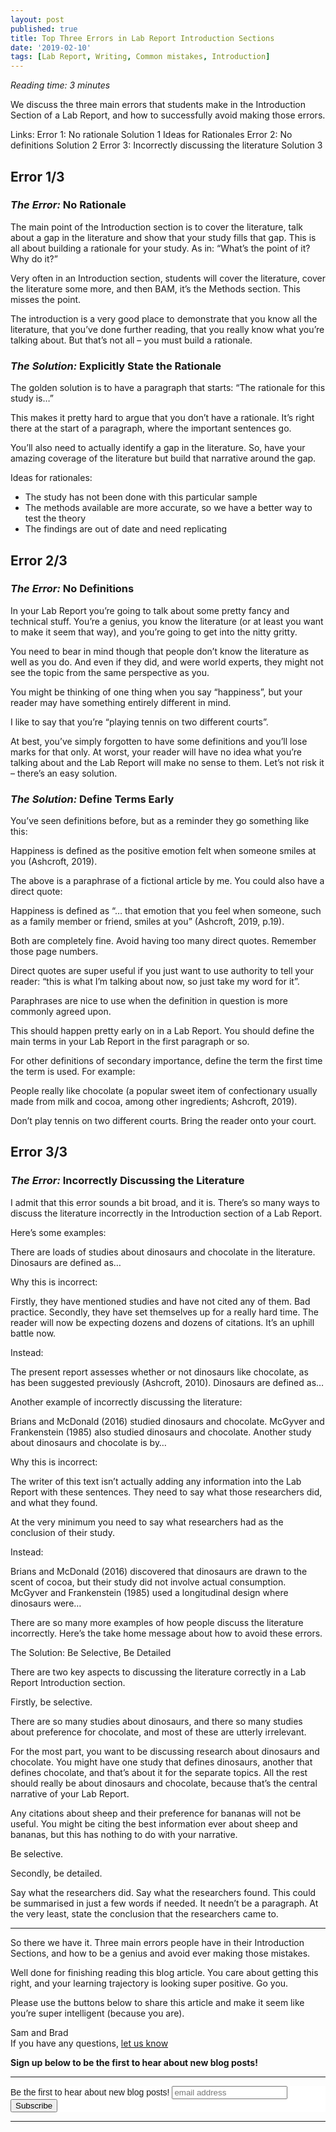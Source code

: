 ```yaml
---
layout: post
published: true
title: Top Three Errors in Lab Report Introduction Sections
date: '2019-02-10'
tags: [Lab Report, Writing, Common mistakes, Introduction]
---
```

_Reading time: 3 minutes_
 
We discuss the three main errors that students make in the Introduction Section of a Lab Report, and how to successfully avoid making those errors.
 
Links:
Error 1: No rationale
Solution 1
Ideas for Rationales
Error 2: No definitions
Solution 2
Error 3: Incorrectly discussing the literature
Solution 3
 
## **Error 1/3**
### *The Error:* No Rationale
 
The main point of the Introduction section is to cover the literature, talk about a gap in the literature and show that your study fills that gap. This is all about building a rationale for your study. As in: “What’s the point of it? Why do it?”
 
Very often in an Introduction section, students will cover the literature, cover the literature some more, and then BAM, it’s the Methods section. This misses the point.
 
The introduction is a very good place to demonstrate that you know all the literature, that you’ve done further reading, that you really know what you’re talking about. But that’s not all – you must build a rationale.
 
### *The Solution:* Explicitly State the Rationale
 
The golden solution is to have a paragraph that starts: “The rationale for this study is…”
 
This makes it pretty hard to argue that you don’t have a rationale. It’s right there at the start of a paragraph, where the important sentences go.
 
You’ll also need to actually identify a gap in the literature. So, have your amazing coverage of the literature but build that narrative around the gap.
 
Ideas for rationales:  

* The study has not been done with this particular sample  
* The methods available are more accurate, so we have a better way to test the theory  
* The findings are out of date and need replicating
 
## **Error 2/3**
### *The Error:* No Definitions
 
In your Lab Report you’re going to talk about some pretty fancy and technical stuff. You’re a genius, you know the literature (or at least you want to make it seem that way), and you’re going to get into the nitty gritty.
 
You need to bear in mind though that people don’t know the literature as well as you do. And even if they did, and were world experts, they might not see the topic from the same perspective as you.
 
You might be thinking of one thing when you say “happiness”, but your reader may have something entirely different in mind.
 
I like to say that you’re “playing tennis on two different courts”.
 
At best, you’ve simply forgotten to have some definitions and you’ll lose marks for that only. At worst, your reader will have no idea what you’re talking about and the Lab Report will make no sense to them. Let’s not risk it – there’s an easy solution.
 
### *The Solution:* Define Terms Early
 
You’ve seen definitions before, but as a reminder they go something like this:
 
Happiness is defined as the positive emotion felt when someone smiles at you (Ashcroft, 2019).
 
The above is a paraphrase of a fictional article by me. You could also have a direct quote:
 
Happiness is defined as “… that emotion that you feel when someone, such as a family member or friend, smiles at you” (Ashcroft, 2019, p.19).
 
Both are completely fine. Avoid having too many direct quotes. Remember those page numbers. 
 
Direct quotes are super useful if you just want to use authority to tell your reader: “this is what I’m talking about now, so just take my word for it”.
 
Paraphrases are nice to use when the definition in question is more commonly agreed upon. 
 
This should happen pretty early on in a Lab Report. You should define the main terms in your Lab Report in the first paragraph or so.
 
For other definitions of secondary importance, define the term the first time the term is used. For example:
 
People really like chocolate (a popular sweet item of confectionary usually made from milk and cocoa, among other ingredients; Ashcroft, 2019).
 
Don’t play tennis on two different courts. Bring the reader onto your court.
 
## **Error 3/3**
### *The Error:* Incorrectly Discussing the Literature
 
I admit that this error sounds a bit broad, and it is. There’s so many ways to discuss the literature incorrectly in the Introduction section of a Lab Report.
 
Here’s some examples:
 
There are loads of studies about dinosaurs and chocolate in the literature. Dinosaurs are defined as…
 
Why this is incorrect: 
 
Firstly, they have mentioned studies and have not cited any of them. Bad practice. Secondly, they have set themselves up for a really hard time. The reader will now be expecting dozens and dozens of citations. It’s an uphill battle now.
 
Instead:
 
The present report assesses whether or not dinosaurs like chocolate, as has been suggested previously (Ashcroft, 2010). Dinosaurs are defined as…
 
Another example of incorrectly discussing the literature:
 
Brians and McDonald (2016) studied dinosaurs and chocolate. McGyver and Frankenstein (1985) also studied dinosaurs and chocolate. Another study about dinosaurs and chocolate is by…
 
Why this is incorrect:
 
The writer of this text isn’t actually adding any information into the Lab Report with these sentences. They need to say what those researchers did, and what they found.
 
At the very minimum you need to say what researchers had as the conclusion of their study.
 
Instead:
 
Brians and McDonald (2016) discovered that dinosaurs are drawn to the scent of cocoa, but their study did not involve actual consumption. McGyver and Frankenstein (1985) used a longitudinal design where dinosaurs were…
 
There are so many more examples of how people discuss the literature incorrectly. Here’s the take home message about how to avoid these errors.
 
The Solution: Be Selective, Be Detailed
 
There are two key aspects to discussing the literature correctly in a Lab Report Introduction section.
 
Firstly, be selective. 
 
There are so many studies about dinosaurs, and there so many studies about preference for chocolate, and most of these are utterly irrelevant.
 
For the most part, you want to be discussing research about dinosaurs and chocolate. You might have one study that defines dinosaurs, another that defines chocolate, and that’s about it for the separate topics. All the rest should really be about dinosaurs and chocolate, because that’s the central narrative of your Lab Report.
 
Any citations about sheep and their preference for bananas will not be useful. You might be citing the best information ever about sheep and bananas, but this has nothing to do with your narrative.
 
Be selective.
 
Secondly, be detailed.
 
Say what the researchers did. Say what the researchers found. This could be summarised in just a few words if needed. It needn’t be a paragraph. At the very least, state the conclusion that the researchers came to.

--- 

So there we have it. Three main errors people have in their Introduction Sections, and how to be a genius and avoid ever making those mistakes.
 
Well done for finishing reading this blog article. You care about getting this right, and your learning trajectory is looking super positive. Go you.
 
Please use the buttons below to share this article and make it seem like you’re super intelligent (because you are).
 
Sam and Brad  
If you have any questions, [let us know](mailto:info@labreport.org)
 
**Sign up below to be the first to hear about new blog posts!**

---

<!-- Begin Mailchimp Signup Form -->
<link href="//cdn-images.mailchimp.com/embedcode/horizontal-slim-10_7.css" rel="stylesheet" type="text/css">
<style type="text/css">
	#mc_embed_signup{background:#fff; clear:left; font:14px Helvetica,Arial,sans-serif; width:100%;}
	/* Add your own Mailchimp form style overrides in your site stylesheet or in this style block.
	   We recommend moving this block and the preceding CSS link to the HEAD of your HTML file. */
</style>
<div id="mc_embed_signup">
<form action="https://Org.us20.list-manage.com/subscribe/post?u=7d4ac3d81a475c6d44aa19c58&amp;id=6ef2deec11" method="post" id="mc-embedded-subscribe-form" name="mc-embedded-subscribe-form" class="validate" target="_blank" novalidate>
    <div id="mc_embed_signup_scroll">
	<label for="mce-EMAIL">Be the first to hear about new blog posts!</label>
	<input type="email" value="" name="EMAIL" class="email" id="mce-EMAIL" placeholder="email address" required>
    <!-- real people should not fill this in and expect good things - do not remove this or risk form bot signups-->
    <div style="position: absolute; left: -5000px;" aria-hidden="true"><input type="text" name="b_7d4ac3d81a475c6d44aa19c58_6ef2deec11" tabindex="-1" value=""></div>
    <div class="clear"><input type="submit" value="Subscribe" name="subscribe" id="mc-embedded-subscribe" class="button"></div>
    </div>
</form>
</div>

<!--End mc_embed_signup-->

---
